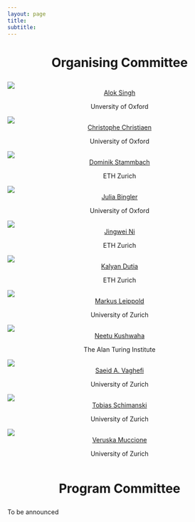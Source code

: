 ```yaml
---
layout: page
title: 
subtitle: 
---
```

<h1 style="text-align:center; margin-bottom:20pt; !important"> Organising Committee </h1>
<div class="container">
  <div class="row">
    <div class="col-sm">
      <img class="organiser-img" src='/assets/img/alok.jpg'>
      <div class="organiser-name" style="text-align: center;"> <a href="https://alokssingh.github.io/"> Alok Singh</a> <br> <p class='speaker-affiliation'> Unversity of Oxford</p></div>
    </div>
    <div class="col-sm">
      <img class="organiser-img" src='/assets/img/cchristiaen.png'>
      <div class="organiser-name" style="text-align: center;"> <a href="https://www.smithschool.ox.ac.uk/person/christophe-christiaen"> Christophe Christiaen</a> <br> <p class='speaker-affiliation'> University of Oxford</p></div>
    </div>
    <div class="col-sm">
      <img class="organiser-img" src='/assets/img/dominik.jpg'>
      <div class="organiser-name" style="text-align: center;"> <a href="https://lawecon.ethz.ch/group/scientific-team/stammbach.html">Dominik Stammbach</a> <br> <p class='speaker-affiliation'> ETH Zurich</p></div>
    </div>
  </div>
  <div class="row">
    <div class="col-sm">
      <img class="organiser-img" src='/assets/img/julia.jpg'>
      <div class="organiser-name" style="text-align: center;"> <a href="https://www.smithschool.ox.ac.uk/person/dr-julia-bingler">Julia Bingler</a> <br> <p class='speaker-affiliation'> University of Oxford</p></div>
    </div>
    <div class="col-sm">
      <img class="organiser-img" src='/assets/img/jingwei.jpg'>
      <div class="organiser-name" style="text-align: center;"> <a href="https://edisonni-hku.github.io/">Jingwei Ni</a> <br> <p class='speaker-affiliation'>ETH Zurich</p></div>
    </div>
    <div class="col-sm">
      <img class="organiser-img" src='/assets/img/kalyan.jpg'>
      <div class="organiser-name" style="text-align: center;"> <a href="https://www.kalyan.link/">Kalyan Dutia</a> <br> <p class='speaker-affiliation'>ETH Zurich</p></div>
    </div>
	<div class="row">
    <div class="col-sm">
      <img class="organiser-img" src='/assets/img/markus.jpg'>
      <div class="organiser-name" style="text-align: center;"> <a href="https://www.bf.uzh.ch/en/people/professor/leippold.html">Markus Leippold</a> <br> <p class='speaker-affiliation'> University of Zurich</p></div>
    </div>
    <div class="col-sm">
    	<img class="organiser-img" src='/assets/img/neetu.jpg'>
      <div class="organiser-name" style="text-align: center;"> <a href="https://neetu-kushwaha.github.io/">Neetu Kushwaha</a> <br> <p class='speaker-affiliation'>  The Alan Turing Institute</p></div>
    </div>
    <div class="col-sm">
      <img class="organiser-img" src='/assets/img/saeida.jpg'>
      <div class="organiser-name" style="text-align: center;"> <a href="https://scholar.google.com/citations?user=DiXsRwIAAAAJ">Saeid A. Vaghefi</a> <br> <p class='speaker-affiliation'>  University of Zurich</p></div>
    </div>
  </div>
  <div class="row">
    <div class="col-sm">
      <img class="organiser-img" src='/assets/img/tobias.jpg'>
      <div class="organiser-name" style="text-align: center;"> <a href="https://www.linkedin.com/in/tobias-schimanski-964077182/">Tobias Schimanski</a> <br> <p class='speaker-affiliation'>  University of Zurich</p></div>
    </div>
    <div class="col-sm">
      <img class="organiser-img" src='/assets/img/veruskam.jpg'>
      <div class="organiser-name" style="text-align: center;"> <a href="https://www.linkedin.com/in/veruska-muccione/?originalSubdomain=ch">Veruska Muccione</a> <br> <p class='speaker-affiliation'>  University of Zurich</p></div>
    </div>
    <div class="col-sm">
      <img src=''>
    </div>
  </div>
</div>

<h1 style="text-align:center; margin-bottom:20pt; !important"> Program Committee </h1>

To be announced
